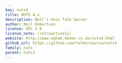 ```yaml
---
key: nuts4
title: NUTS 4.x
description: Neil's Unix Talk Server
author: Neil Robertson
license: GPL 2.0
license_note: (retroactively)
website: http://www.ogham.demon.co.uk/nuts4.html
github_url: https://github.com/talkersource/nuts4
family: nuts
parent: nuts3
---
```

